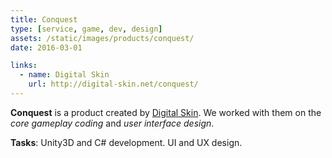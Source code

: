 ```yaml
---
title: Conquest
type: [service, game, dev, design]
assets: /static/images/products/conquest/
date: 2016-03-01

links:
  - name: Digital Skin
    url: http://digital-skin.net/conquest/
---
```


**Conquest** is a product created by [Digital Skin](http://digital-skin.net/). We worked with them on the _core gameplay coding_ and _user interface design_.

**Tasks**: Unity3D and C# development. UI and UX design.
